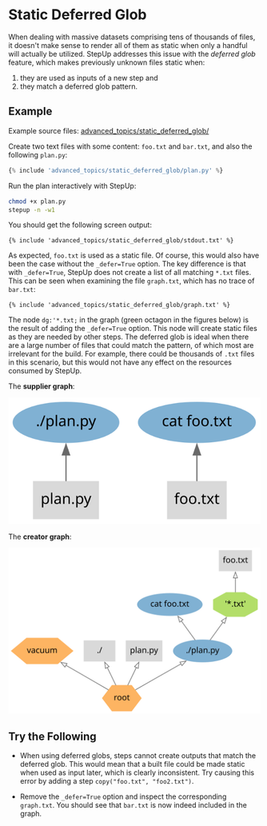 # Static Deferred Glob

When dealing with massive datasets comprising tens of thousands of files, it doesn't make sense to render all of them as static when only a handful will actually be utilized.
StepUp addresses this issue with the *deferred glob* feature,
which makes previously unknown files static when:

1. they are used as inputs of a new step and
2. they match a deferred glob pattern.


## Example

Example source files: [advanced_topics/static_deferred_glob/](https://github.com/reproducible-reporting/stepup-core/tree/main/docs/advanced_topics/static_deferred_glob)

Create two text files with some content: `foo.txt` and `bar.txt`,
and also the following `plan.py`:

```python
{% include 'advanced_topics/static_deferred_glob/plan.py' %}
```

Run the plan interactively with StepUp:

```bash
chmod +x plan.py
stepup -n -w1
```

You should get the following screen output:

```
{% include 'advanced_topics/static_deferred_glob/stdout.txt' %}
```

As expected, `foo.txt` is used as a static file.
Of course, this would also have been the case without the `_defer=True` option.
The key difference is that with `_defer=True`, StepUp does not create a list of all matching `*.txt` files.
This can be seen when examining the file `graph.txt`, which has no trace of `bar.txt`:

```
{% include 'advanced_topics/static_deferred_glob/graph.txt' %}
```

The node `dg:'*.txt;` in the graph (green octagon in the figures below) is the result of adding the `_defer=True` option.
This node will create static files as they are needed by other steps.
The deferred glob is ideal when there are a large number of files that could match the pattern,
of which most are irrelevant for the build.
For example, there could be thousands of `.txt` files in this scenario, but
this would not have any effect on the resources consumed by StepUp.

The **supplier graph**:

![graph_supplier.svg](static_deferred_glob/graph_supplier.svg)

The **creator graph**:

![graph_creator.svg](static_deferred_glob/graph_creator.svg)


## Try the Following

- When using deferred globs, steps cannot create outputs that match the deferred glob.
  This would mean that a built file could be made static when used as input later,
  which is clearly inconsistent.
  Try causing this error by adding a step `copy("foo.txt", "foo2.txt")`.

- Remove the `_defer=True` option and inspect the corresponding `graph.txt`.
  You should see that `bar.txt` is now indeed included in the graph.
